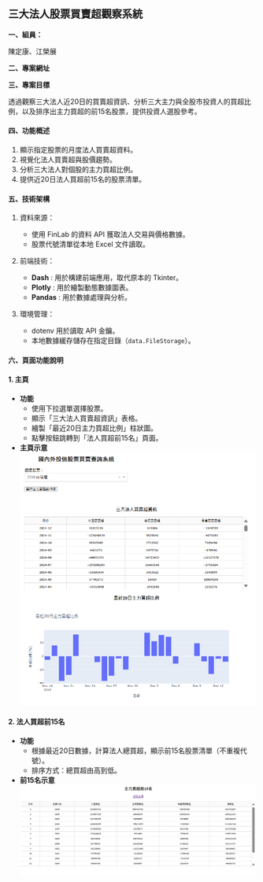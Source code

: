 ## 三大法人股票買賣超觀察系統

**一、組員：**

陳定康、江榮展

**二、專案網址**


**三、專案目標**

透過觀察三大法人近20日的買賣超資訊、分析三大主力與全股市投資人的買超比例，以及排序出主力買超的前15名股票，提供投資人選股參考。

#### **四、功能概述**

1. 顯示指定股票的月度法人買賣超資料。
2. 視覺化法人買賣超與股價趨勢。
3. 分析三大法人對個股的主力買超比例。
4. 提供近20日法人買超前15名的股票清單。

#### **五、技術架構**

1. 資料來源：

   * 使用 FinLab 的資料 API 獲取法人交易與價格數據。
   * 股票代號清單從本地 Excel 文件讀取。
2. 前端技術：

   * **Dash** : 用於構建前端應用，取代原本的 Tkinter。
   * **Plotly** : 用於繪製動態數據圖表。
   * **Pandas** : 用於數據處理與分析。
3. 環境管理：

   * dotenv 用於讀取 API 金鑰。
   * 本地數據緩存儲存在指定目錄（`data.FileStorage`）。

#### **六、頁面功能說明**

#### **1. 主頁**

* **功能**
  * 使用下拉選單選擇股票。
  * 顯示「三大法人買賣超資訊」表格。
  * 繪製「最近20日主力買超比例」柱狀圖。
  * 點擊按鈕跳轉到「法人買超前15名」頁面。
* **主頁示意**
  ![1734335188986](image/README/1734335188986.png)

#### **2. 法人買超前15名**

* **功能**
  * 根據最近20日數據，計算法人總買超，顯示前15名股票清單（不重複代號）。
  * 排序方式：總買超由高到低。
* **前15名示意**
  ![1734335222244](image/README/1734335222244.png)
